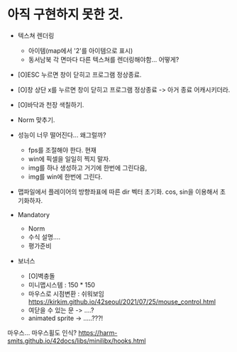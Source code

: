 # 아직 구현하지 못한 것.

- 텍스쳐 렌더링
	- 아이템(map에서 '2'를 아이템으로 표시)
	- 동서남북 각 면마다 다른 텍스쳐를 렌더링해야함... 어떻게?

- [O]ESC 누르면 창이 닫히고 프로그램 정상종료.
- [O]창 상단 x를 누르면 창이 닫히고 프로그램 정상종료 -> 아거 종료 어캐시키더라.
- [O]바닥과 천장 색칠하기.
- Norm 맞추기.

- 성능이 너무 떨어진다... 왜그럴까?
	- fps를 조절해야 한다. 현재
	- win에 픽셀을 일일히 찍지 말자.
	- img를 하나 생성하고 거기에 한번에 그린다음,
	- img를 win에 한번에 그린다.

- 맵파일에서 플레이어의 방향좌표에 따른 dir 벡터 초기화. cos, sin을 이용해서 초기화하자.

- Mandatory
	- Norm
	- 수식 설명....
	- 평가준비

- 보너스
	- [O]벽충돌
	- 미니맵시스템 : 150 * 150
	- 마우스로 시점변환 : 쉬워보임 https://kirkim.github.io/42seoul/2021/07/25/mouse_control.html
	- 여닫을 수 있는 문 -> ....?
	- animated sprite -> .....???!

마우스... 마우스휠도 인식?
https://harm-smits.github.io/42docs/libs/minilibx/hooks.html